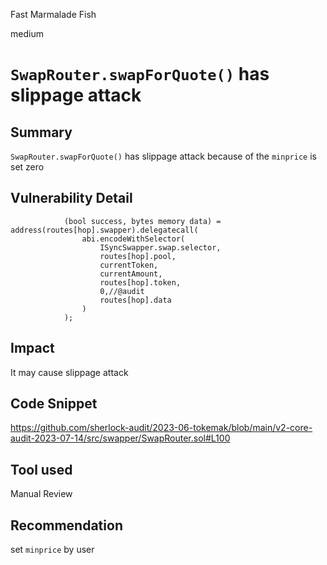 Fast Marmalade Fish

medium

# `SwapRouter.swapForQuote()` has slippage attack
## Summary

`SwapRouter.swapForQuote()` has slippage attack because of the `minprice` is set zero

## Vulnerability Detail

```solidity
            (bool success, bytes memory data) = address(routes[hop].swapper).delegatecall(
                abi.encodeWithSelector(
                    ISyncSwapper.swap.selector,
                    routes[hop].pool,
                    currentToken,
                    currentAmount,
                    routes[hop].token,
                    0,//@audit
                    routes[hop].data
                )
            );
```

## Impact

It may cause slippage attack

## Code Snippet

https://github.com/sherlock-audit/2023-06-tokemak/blob/main/v2-core-audit-2023-07-14/src/swapper/SwapRouter.sol#L100

## Tool used

Manual Review

## Recommendation

set `minprice` by user 
